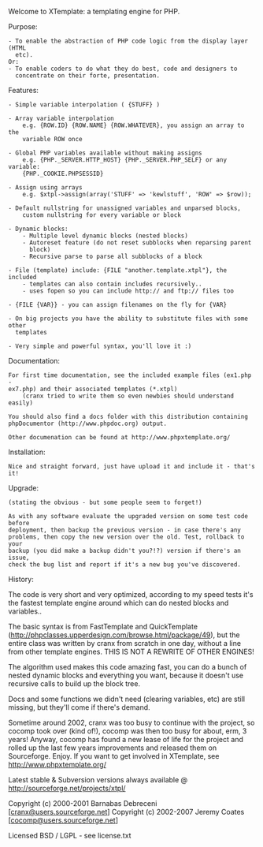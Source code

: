 Welcome to XTemplate: a templating engine for PHP.

Purpose:

	- To enable the abstraction of PHP code logic from the display layer (HTML
	  etc).
	Or:
	- To enable coders to do what they do best, code and designers to
	  concentrate on their forte, presentation.

Features:

	- Simple variable interpolation ( {STUFF} )

	- Array variable interpolation
	 	e.g. {ROW.ID} {ROW.NAME} {ROW.WHATEVER}, you assign an array to the
	 	variable ROW once

	- Global PHP variables available without making assigns
	 	e.g. {PHP._SERVER.HTTP_HOST} {PHP._SERVER.PHP_SELF} or any variable:
	 	{PHP._COOKIE.PHPSESSID}

	- Assign using arrays
		e.g. $xtpl->assign(array('STUFF' => 'kewlstuff', 'ROW' => $row));

	- Default nullstring for unassigned variables and unparsed blocks,
	 	custom nullstring for every variable or block

	- Dynamic blocks:
		- Multiple level dynamic blocks (nested blocks)
		- Autoreset feature (do not reset subblocks when reparsing parent
		  block)
		- Recursive parse to parse all subblocks of a block

	- File (template) include: {FILE "another.template.xtpl"}, the included
		- templates can also contain includes recursively..
		- uses fopen so you can include http:// and ftp:// files too

	- {FILE {VAR}} - you can assign filenames on the fly for {VAR}

	- On big projects you have the ability to substitute files with some other
	  templates

	- Very simple and powerful syntax, you'll love it :)

Documentation:

	For first time documentation, see the included example files (ex1.php -
	ex7.php) and their associated templates (*.xtpl)
		(cranx tried to write them so even newbies should understand easily)

	You should also find a docs folder with this distribution containing
	phpDocumentor (http://www.phpdoc.org) output.

	Other documenation can be found at http://www.phpxtemplate.org/

Installation:

	Nice and straight forward, just have upload it and include it - that's it!

Upgrade:

	(stating the obvious - but some people seem to forget!)

	As with any software evaluate the upgraded version on some test code before
	deployment, then backup the previous version - in case there's any
	problems, then copy the new version over the old. Test, rollback to your
	backup (you did make a backup didn't you?!?) version if there's an issue,
	check the bug list and report if it's a new bug you've discovered.

History:

The code is very short and very optimized, according to my speed tests it's the
fastest template engine around which can do nested blocks and variables..

The basic syntax is from FastTemplate and QuickTemplate
(http://phpclasses.upperdesign.com/browse.html/package/49), but the entire
class was written by cranx from scratch in one day, without a line from other
template engines. THIS IS NOT A REWRITE OF OTHER ENGINES!

The algorithm used makes this code amazing fast, you can do a bunch of
nested dynamic blocks and everything you want, because it doesn't use recursive
calls to build up the block tree.

Docs and some functions we didn't need (clearing variables, etc) are still
missing, but they'll come if there's demand.

Sometime around 2002, cranx was too busy to continue with the project, so
cocomp took over (kind of!), cocomp was then too busy for about, erm, 3 years!
Anyway, cocomp has found a new lease of life for the project and rolled up the
last few years improvements and released them on Sourceforge. Enjoy. If you
want to get involved in XTemplate, see http://www.phpxtemplate.org/

Latest stable & Subversion versions always available @
http://sourceforge.net/projects/xtpl/

Copyright (c) 2000-2001 Barnabas Debreceni [cranx@users.sourceforge.net]
Copyright (c) 2002-2007 Jeremy Coates [cocomp@users.sourceforge.net]

Licensed BSD / LGPL - see license.txt

